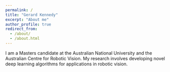 ```yaml
---
permalink: /
title: "Gerard Kennedy"
excerpt: "About me"
author_profile: true
redirect_from: 
  - /about/
  - /about.html
---
```


I am a Masters candidate at the Australian National University and the Australian Centre for Robotic Vision.
My research involves developing novel deep learning algorithms for applications in robotic vision.